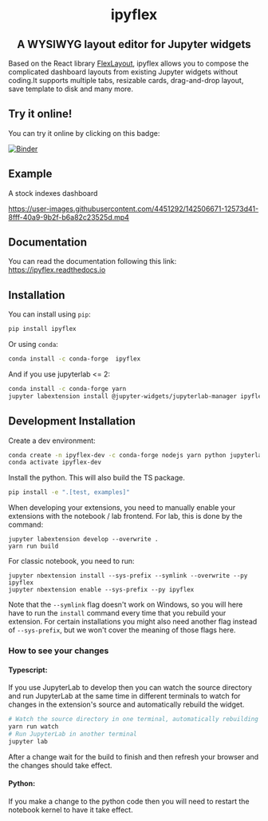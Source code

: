 <h1 align="center">ipyflex</h1>
<h2 align="center"> A WYSIWYG layout editor for Jupyter widgets </h1>

Based on the React library [FlexLayout](https://github.com/caplin/FlexLayout), ipyflex allows you to compose the complicated dashboard layouts from existing Jupyter widgets without coding.It supports multiple tabs, resizable cards, drag-and-drop layout, save template to disk and many more.  
 

## Try it online!

You can try it online by clicking on this badge:

[![Binder](https://mybinder.org/badge_logo.svg)](**https://mybinder.org/v2/gh/trungleduc/ipyflex/stable?urlpath=lab%2Ftree%2Fexamples**)

## Example

A stock indexes dashboard

https://user-images.githubusercontent.com/4451292/142506671-12573d41-8fff-40a9-9b2f-b6a82c23525d.mp4

## Documentation

You can read the documentation following this link: https://ipyflex.readthedocs.io

## Installation

You can install using `pip`:

```bash
pip install ipyflex
```

Or using `conda`:

```bash
conda install -c conda-forge  ipyflex
```

And if you use jupyterlab <= 2:

```bash
conda install -c conda-forge yarn
jupyter labextension install @jupyter-widgets/jupyterlab-manager ipyflex
```



## Development Installation

Create a dev environment:
```bash
conda create -n ipyflex-dev -c conda-forge nodejs yarn python jupyterlab
conda activate ipyflex-dev
```

Install the python. This will also build the TS package.
```bash
pip install -e ".[test, examples]"
```

When developing your extensions, you need to manually enable your extensions with the
notebook / lab frontend. For lab, this is done by the command:

```
jupyter labextension develop --overwrite .
yarn run build
```

For classic notebook, you need to run:

```
jupyter nbextension install --sys-prefix --symlink --overwrite --py ipyflex
jupyter nbextension enable --sys-prefix --py ipyflex
```

Note that the `--symlink` flag doesn't work on Windows, so you will here have to run
the `install` command every time that you rebuild your extension. For certain installations
you might also need another flag instead of `--sys-prefix`, but we won't cover the meaning
of those flags here.

### How to see your changes
#### Typescript:
If you use JupyterLab to develop then you can watch the source directory and run JupyterLab at the same time in different
terminals to watch for changes in the extension's source and automatically rebuild the widget.

```bash
# Watch the source directory in one terminal, automatically rebuilding when needed
yarn run watch
# Run JupyterLab in another terminal
jupyter lab
```

After a change wait for the build to finish and then refresh your browser and the changes should take effect.

#### Python:
If you make a change to the python code then you will need to restart the notebook kernel to have it take effect.
